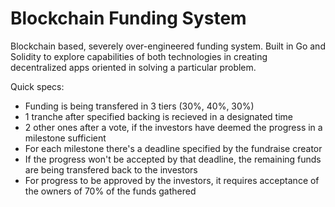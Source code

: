 # Blockchain Funding System
Blockchain based, severely over-engineered funding system. 
Built in Go and Solidity to explore capabilities of both technologies in creating decentralized apps oriented in solving a particular problem.

Quick specs:
- Funding is being transfered in 3 tiers (30%, 40%, 30%)
- 1 tranche after specified backing is recieved in a designated time
- 2 other ones after a vote, if the investors have deemed the progress in a milestone sufficient
- For each milestone there's a deadline specified by the fundraise creator
- If the progress won't be accepted by that deadline, the remaining funds are being transfered back to the investors
- For progress to be approved by the investors, it requires acceptance of the owners of 70% of the funds gathered
